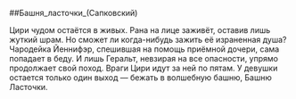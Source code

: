 ##Башня_ласточки_(Сапковский)

Цири чудом остаётся в живых. Рана на лице заживёт, оставив лишь жуткий шрам. Но сможет ли когда-нибудь зажить её израненная душа? Чародейка Йеннифэр, спешившая на помощь приёмной дочери, сама попадает в беду. И лишь Геральт, невзирая на все опасности, упрямо продолжает свой поход. Враги Цири идут за ней по пятам. У девушки остается только один выход — бежать в волшебную башню, Башню Ласточки.


